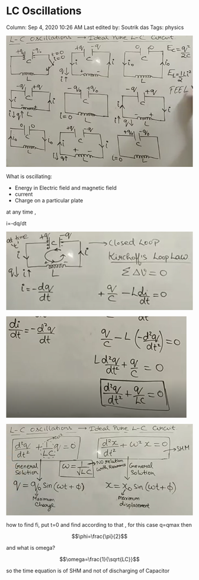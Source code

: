 # LC Oscillations

Column: Sep 4, 2020 10:26 AM
Last edited by: Soutrik das
Tags: physics

![LC%20Oscillations%20454784464a484a3c9977fdec7e56f319/Untitled.png](LC%20Oscillations%20454784464a484a3c9977fdec7e56f319/Untitled.png)

What is oscillating:

- Energy in Electric field and magnetic field
- current
- Charge on a particular plate

at any time ,

i=-dq/dt

![LC%20Oscillations%20454784464a484a3c9977fdec7e56f319/Untitled%201.png](LC%20Oscillations%20454784464a484a3c9977fdec7e56f319/Untitled%201.png)

![LC%20Oscillations%20454784464a484a3c9977fdec7e56f319/Untitled%202.png](LC%20Oscillations%20454784464a484a3c9977fdec7e56f319/Untitled%202.png)

![LC%20Oscillations%20454784464a484a3c9977fdec7e56f319/Untitled%203.png](LC%20Oscillations%20454784464a484a3c9977fdec7e56f319/Untitled%203.png)

how to find fi, put t=0 and find according to that , for this case q=qmax then 

$$\phi=\frac{\pi}{2}$$

and what is omega?

$$\omega=\frac{1}{\sqrt{LC}}$$

so the time equation is of SHM and not of discharging of Capacitor